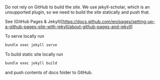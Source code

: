 Do not rely on GitHub to build the site. We use jekyll-scholar, which is an unsupported plugin, so we need to build the site statically and push that.

See (GitHub Pages & Jekyll)[https://docs.github.com/en/pages/setting-up-a-github-pages-site-with-jekyll/about-github-pages-and-jekyll]

To serve locally run

```bash
bundle exec jekyll serve
```

To build static site locally run

```bash
bundle exec jekyll build
```

and push contents of docs folder to GitHub.
